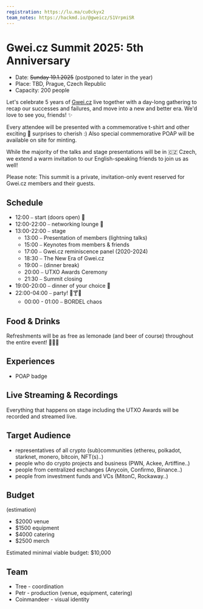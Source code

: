 ```yaml
---
registration: https://lu.ma/cu0ckyx2
team_notes: https://hackmd.io/@gweicz/S1VrpmiSR
---
```


# Gwei.cz Summit 2025: 5th Anniversary

* Date: ~~Sunday 19.1.2025~~ (postponed to later in the year)
* Place: TBD, Prague, Czech Republic
* Capacity: 200 people

Let's celebrate 5 years of [Gwei.cz](http://gwei.cz/) live together with a day-long gathering to recap our successes and failures, and move into a new and better era. We'd love to see you, friends! ✨

Every attendee will be presented with a commemorative t-shirt and other exciting 🎁 surprises to cherish :) Also special commemorative POAP will be available on site for minting.

While the majority of the talks and stage presentations will be in 🇨🇿 Czech, we extend a warm invitation to our English-speaking friends to join us as well!

Please note: This summit is a private, invitation-only event reserved for Gwei.cz members and their guests.

## Schedule

- 12:00 ⎯ start (doors open) 🚀
- 12:00-22:00 ⎯ networking lounge 🤝
- 13:00-22:00 ⎯ stage
  - 13:00 ⎯ Presentation of members (lightning talks)
  - 15:00 ⎯ Keynotes from members & friends
  - 17:00 ⎯ Gwei.cz reminiscence panel (2020-2024)
  - 18:30 ⎯ The New Era of Gwei.cz
  - 19:00 ⎯ (dinner break)
  - 20:00 ⎯ UTXO Awards Ceremony
  - 21:30 ⎯ Summit closing
- 19:00-20:00 ⎯ dinner of your choice 🍲
- 22:00-04:00 ⎯ party! 🥳🍸🪩
  - 00:00 - 01:00 ⎯ BORDEL chaos  

## Food & Drinks

Refreshments will be as free as lemonade (and beer of course) throughout the entire event! 🍹🍕😋

## Experiences

- POAP badge

## Live Streaming & Recordings

Everything that happens on stage including the UTXO Awards will be recorded and streamed live.

## Target Audience

- representatives of all crypto (sub)communities (ethereu, polkadot, starknet, monero, bitcoin, NFT(s)..)
- people who do crypto projects and business (PWN, Ackee, Artiffine..)
- people from centralized exchanges (Anycoin, Confirmo, Binance..)
- people from investment funds and VCs (MitonC, Rockaway..)

## Budget

(estimation)

- $2000 venue
- $1500 equipment
- $4000 catering
- $2500 merch

Estimated minimal viable budget: $10,000

## Team

- Tree - coordination
- Petr - production (venue, equipment, catering)
- Coinmandeer - visual identity
